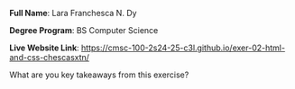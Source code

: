 **Full Name**: Lara Franchesca N. Dy

**Degree Program**: BS Computer Science

**Live Website Link**: https://cmsc-100-2s24-25-c3l.github.io/exer-02-html-and-css-chescasxtn/

What are you key takeaways from this exercise?
